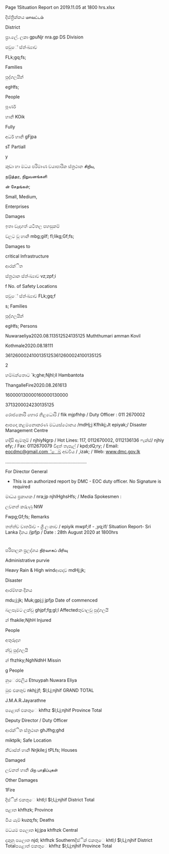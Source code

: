 Page 1Situation Report on 2019.11.05 at 1800 hrs.xlsx

දිස්ත්‍රික්කය மாவட்டம்

District

ප්‍රා.ලේ. ලකා gpuNjr nra.gp DS Division

පවුේ ස්ත්‍ංඛ්‍යාව

FLk;gq;fs;

Families

පුද්ගලයින්

egHfs;

People

පූර්ණ

හානි KOik

Fully

අර්ධ හානි gFjpa

sT Partiall

y

කුඩා හා මධය පරිමාණ වයාපාරික ස්ත්‍රථාන சிறிய,

நடுத்தர, நிறுவனங்களி

ன் சேதங்கள்;

Small, Medium,

Enterprises

Damages

ඉතා වැදගත් යටිතල පහසුකම්

වලට වූ හානි mbg;gilf; fl;likg;Gf;fs;

Damages to

critical Infrastructure

ආරක්ිත

ස්ත්‍රථාන ස්ත්‍ංඛ්‍යාව vz;zpf;i

f No. of Safety Locations

පවුේ ස්ත්‍ංඛ්‍යාව FLk;gq;f

s; Families

පුද්ගලයින්

egHfs; Persons

Nuwaraeliya2020.08.113512524135125 Muththumari amman Kovil

Kothmale2020.08.18111

36126000241001351253612600024100135125

2

හම්බන්තොට `k;ghe;Njhl;il Hambantota

ThangalleFire2020.08.261613

160000130000160000130000

3713200024230135125

රොජකොරි භොර නිළධොරි / flik mjpfhhp / Duty Officer : 011 2670002

ආපදො කළමනොකරණ මධයස්ථොනය /mdHj;j Kfhikj;Jt epiyak;/ Disaster Management Centre

හදිසි ඇමතුම් / njhiyNgrp / Hot Lines: 117, 0112670002, 0112136136 ෆැක්ස්/ njhiy efy; / Fax: 0112670079 විදුත් තැපැල් / kpd;dQ;ry; / Email: eocdmc@gmail.com්ෙබ් අඩවිය / ,izak; / Web: www.dmc.gov.lk

……………………………………………………….

For Director General

* This is an authorized report by DMC - EOC duty officer. No Signature is required

මාධය ප්‍රකාශක / nra;jp njhlHghsHfs; / Media Spokesmen :

ලවනත් කරුණු NtW

Fwpg;Gf;fs; Remarks

තත්ත්ව වාර්තාව - ශ්‍රී ලංකාව / epiyik mwpf;if - ,yq;if/ Situation Report- Sri Lanka දිනය /jpfjp / Date : 28th August 2020 at 1800hrs

#

පරිපාලන ප්‍රලද්ශය நிர்வாகப் பிரிவு

Administrative purvie

Heavy Rain & High windආපදාව mdHj;jk;

Disaster

ආරම්භක දිනය

mdu;j;jk; Muk;gpj;j jpfjp Date of commenced

බලපෑමට ලක්වු ghjpf;fg;gl;l Affectedතුවාලවු පුද්ගලයි

න් fhakile;NjhH Injured

People

අතුරුදහ

න්වූ පුද්ගලයි

න් fhzhky;NghNdhH Missin

g People

නුෙරඑලිය Etnuypah Nuwara Eliya

මුළු එකතුව nkhj;jf; $l;Lj;njhif GRAND TOTAL

J.M.A.R.Jayarathne

පළොත් ඵකතුෙ khfhz $l;Lj;njhif Province Total

Deputy Director / Duty Officer

ආරක්ිත ස්ත්‍රථාන ghJfhg;ghd

miktplk; Safe Location

නිවාස්ත්‍ හානි Nrjkile;j tPLfs; Houses

Damaged

ලවනත් හානි பிற பாதிப்புகள்

Other Damages

1Fire

දිස්ික් එකතුෙ khtl;l $l;Lj;njhif District Total

පළාත khfhzk; Province

මිය යෑම් kuzq;fs; Deaths

මධයම පලොත kj;jpa khfhzk Central

දකුනු පලොත njd; khfhzk Southernදිස්ික් එකතුෙ khtl;l $l;Lj;njhif District Totalපළොත් ඵකතුෙ khfhz $l;Lj;njhif Province Total